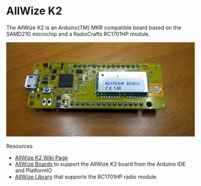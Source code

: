 # AllWize K2

The AllWize K2 is an Arduino(TM) MKR compatible board based on the SAMD21G microchip and a RadioCrafts RC1701HP module.

![AllWize K2 RevPA](images/AllWizeK2_RevPA_01.jpg)

Resources:

* [AllWize K2 Wiki Page](http://wiki.allwize.io/index.php?title=Allwize_K2)
* [AllWize Boards]() to support the AllWize K2 board from the Arduino IDE and PlatformIO
* [AllWize Library](https://github.com/AllWize/allwize) that supports the RC1701HP radio module.

